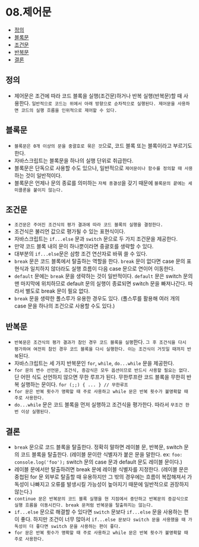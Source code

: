 # 08.제어문

- [정의](#정의)
- [블록문](#블록문)
- [조건문](#조건문)
- [반복문](#반복문)
- [결론](#결론)

## 정의

- 제어문은 조건에 따라 코드 블록을 실행(조건문)하거나 반복 실행(반복문)할 때 사용한다. `일반적으로 코드는 위에서 아래 방향으로 순차적으로 실행된다. 제어문을 사용하면 코드의 실행 흐름을 인위적으로 제어할 수 있다.`

## 블록문

- `블록문은 0개 이상의 문을 중괄호로 묶은 것`으로, 코드 블록 또는 블록이라고 부르기도 한다.
- 자바스크립트는 블록문을 하나의 실행 단위로 취급한다.
- 블록문은 단독으로 사용할 수도 있으나, 일반적으로 `제어문이나 함수를 정의할 때 사용`하는 것이 일반적이다.
- 블록문은 언제나 문의 종료를 의미하는 `자체 종결성`을 갖기 때문에 `블록문의 끝에는 세미콜론을 붙이지 않는다.`

## 조건문

- `조건문은 주어진 조건식의 평가 결과에 따라 코드 블록의 실행을 결정한다.`
- 조건식은 불리언 값으로 평가될 수 있는 표현식이다.
- 자바스크립트는 `if...else` 문과 `switch` 문으로 두 가지 조건문을 제공한다.
- 만약 코드 블록 내의 문이 하나뿐이라면 중괄호를 생략할 수 있다.
- 대부분의 `if...else`문은 삼항 조건 연산자로 바꿔 쓸 수 있다.
- `break` 문은 코드 블록에서 탈출하는 역할을 한다. `break` 문이 없다면 case 문의 표현식과 일치하지 않더라도 실행 흐름이 다음 case 문으로 연이어 이동한다.
- `default` 문에는 `break` 문을 생략하는 것이 일반적이다. `default` 문은 switch 문의 맨 마지막에 위치하므로 default 문의 실행이 종료되면 switch 문을 빠져나간다. 따라서 별도로 break 문이 필요 없다.
- `break` 문을 생략한 폴스루가 유용한 경우도 있다. (폴스루를 활용해 여러 개의 case 문을 하나의 조건으로 사용할 수도 있다.)

## 반복문

- `반복문은 조건식의 평가 결과가 참인 경우 코드 블록을 실행`한다. `그 후 조건식을 다시 평가하여 여전히 참인 경우 코드 블록을 다시 실행한다. 이는 조건식이 거짓일 때까지 반복`된다.
- 자바스크립트는 세 가지 반복문인 `for`, `while`, `do...while` 문을 제공한다.
- `for 문의 변수 선언문, 조건식, 증감식은 모두 옵션이므로 반드시 사용할 필요는 없다.` 단 어떤 식도 선언하지 않으면 무한 루프가 된다. 무한루프란 코드 블록을 무한히 반복 실행하는 문이다. `for (;;) { ... } // 무한루프`
- `for 문은 반복 횟수가 명확할 때 주로 사용하고 while 문은 반복 횟수가 불명확할 때 주로 사용한다.`
- `do...while` 문은 코드 블록을 먼저 실행하고 조건식을 평가한다. 따라서 `무조건 한 번 이상 실행된다.`

## 결론

- `break` 문으로 코드 블록을 탈출한다. 정확히 말하면 레이블 문, 반복문, switch 문의 코드 블록을 탈출한다. (레이블 문이란 식별자가 붙은 문을 말한다. ex: `foo: console.log('foo');` switch 문의 case 문과 default 문도 레이블 문이다.)
- 레이블 문에서만 탈출하려면 break 문에 레이블 식별자를 지정한다. (레이블 문은 중첩된 for 문 외부로 탈출할 때 유용하지만 그 밖의 경우에는 흐름이 복잡해져서 가독성이 나빠지고 오류를 발생시킬 가능성이 높아지기 때문에 일반적으로 권장하지 않는다.)
- `continue 문은 반복문의 코드 블록 실행을 현 지점에서 중단하고 반복문의 증감식으로 실행 흐름을 이동시킨다. break 문처럼 반복문을 탈출하지는 않는다.`
- `if...else` 문으로 해결할 수 있다면 `switch` 문보다 `if...else` 문을 사용하는 편이 좋다. 하지만 조건이 너무 많아서 `if...else 문보다 switch 문을 사용했을 때 가독성이 더 좋다면 switch 문을 사용하는 편이 좋다.`
- `for 문은 반복 횟수가 명확할 때 주로 사용하고 while 문은 반복 횟수가 불명확할 때 주로 사용한다.`
